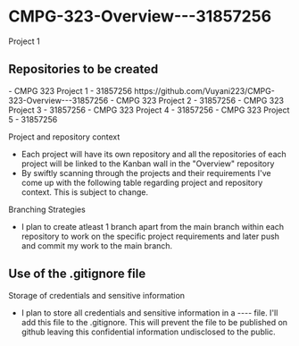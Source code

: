 # CMPG-323-Overview---31857256
Project 1

<h2> Repositories to be created </h2>
- CMPG 323 Project 1 - 31857256
  https://github.com/Vuyani223/CMPG-323-Overview---31857256
- CMPG 323 Project 2 - 31857256
- CMPG 323 Project 3 - 31857256
- CMPG 323 Project 4 - 31857256
- CMPG 323 Project 5 - 31857256

Project and repository context
- Each project will have its own repository and all the repositories of each project will be linked to the Kanban wall in the "Overview" repository
- By swiftly scanning through the projects and their requirements I've come up with the following table regarding project and repository context. This is subject to change.
	
Branching Strategies
- I plan to create atleast 1 branch apart from the main branch within each repository to work on the specific project requirements and later push and commit my work to the main branch.

Use of the .gitignore file
-

Storage of credentials and sensitive information 
- I plan to store all credentials and sensitive information in a ---- file. I'll add this file to the .gitignore. This will prevent the file to be published on github leaving this confidential information undisclosed to the public.
